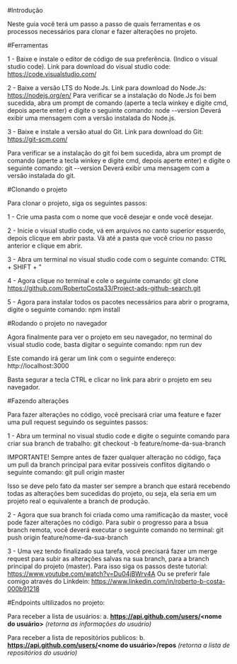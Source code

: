 #Introdução

Neste guia você terá um passo a passo de quais ferramentas e os processos necessários para
clonar e fazer alterações no projeto.

#Ferramentas

1 - Baixe e instale o editor de código de sua preferência. (Indico o visual studio code).
Link para download do visual studio code: https://code.visualstudio.com/

2 - Baixe a versão LTS do Node.Js.
Link para download do Node.Js: https://nodejs.org/en/
Para verificar se a instalação do Node.Js foi bem sucedida, abra um prompt de comando
(aperte a tecla winkey e digite cmd, depois aperte enter) e digite o seguinte comando:
node --version
Deverá exibir uma mensagem com a versão instalada do Node.js.


3 - Baixe e instale a versão atual do Git.
Link para download do Git: https://git-scm.com/

Para verificar se a instalação do git foi bem sucedida, abra um prompt de comando
(aperte a tecla winkey e digite cmd, depois aperte enter) e digite o seguinte comando:
git --version
Deverá exibir uma mensagem com a versão instalada do git.

#Clonando o projeto


Para clonar o projeto, siga os seguintes passos:

1 - Crie uma pasta com o nome que você desejar e onde você desejar.

2 - Inicie o visual studio code, vá em arquivos no canto superior esquerdo,
depois clicque em abrir pasta. Vá até a pasta que você criou no passo anterior
e clique em abrir.

3 - Abra um terminal no visual studio code com o seguinte comando:
CTRL + SHIFT + "

4 - Agora clique no terminal e cole o seguinte comando:
git clone https://github.com/RobertoCosta33/Project-ads-github-search.git

5 - Agora para instalar todos os pacotes necessários para abrir o programa, digite o seguinte comando:
npm install

#Rodando o projeto no navegador

Agora finalmente para ver o projeto em seu navegador, no terminal do visual studio code, 
basta digitar o seguinte comando:
npm run dev

Este comando irá gerar um link com o seguinte endereço:
http://localhost:3000

Basta segurar a tecla CTRL e clicar no link para abrir o projeto em seu navegador.


#Fazendo alterações

Para fazer alterações no código, você precisará criar uma feature e fazer uma pull request seguindo os seguintes passos:

1 - Abra um terminal no visual studio code e digite o seguinte comando para criar sua branch de trabalho:
git checkout -b feature/nome-da-sua-branch

IMPORTANTE!
Sempre antes de fazer qualquer alteração no código, faça um pull da branch principal 
para evitar possiveis conflitos digitando o seguinte comando:
git pull origin master

Isso se deve pelo fato da master ser sempre a branch que estará recebendo todas as alterações
bem sucedidas do projeto, ou seja, ela seria em um projeto real o equivalente a branch de produção.

2 - Agora que sua branch foi criada como uma ramificação da master, você pode fazer alterações no código.
Para subir o progresso para a bsua branch remota, você deverá executar o seguinte comando no terminal:
git push origin feature/nome-da-sua-branch

3 - Uma vez tendo finalizado sua tarefa, você precisará fazer um merge request para subir as alterações
salvas na sua branch, para a branch principal do projeto (master).
Para isso siga os passos deste tutorial: https://www.youtube.com/watch?v=Du04jBWrv4A
Ou se preferir fale comigo através do Linkdein: https://www.linkedin.com/in/roberto-b-costa-000b91218


#Endpoints ultilizados no projeto:

Para receber a lista de usuários:
a. **https://api.github.com/users/<nome do usuário>** *(retorna as informações do usuário)*

Para receber a lista de repositórios publicos:
b. **https://api.github.com/users/<nome do usuário>/repos** *(retorna a lista de repositórios do usuário)*
